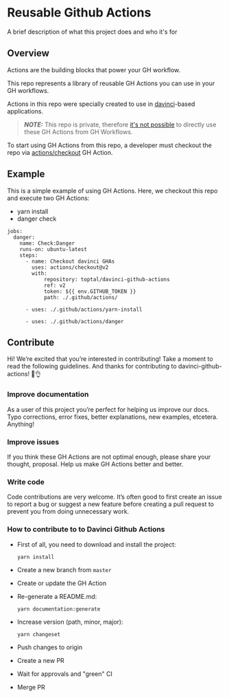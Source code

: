 
# Reusable Github Actions

A brief description of what this project does and who it's for


## Overview

Actions are the building blocks that power your GH workflow.

This repo represents a library of reusable GH Actions you can use in your GH workflows.

Actions in this repo were specially created to use in [davinci](https://github.com/toptal/davinci)-based applications.


> **_NOTE:_**  This repo is private, therefore [it's not possible](https://docs.github.com/en/actions/learn-github-actions/finding-and-customizing-actions#overview) to directly use these GH Actions from GH Workflows.

To start using GH Actions from this repo, a developer must checkout the repo via [actions/checkout](https://github.com/actions/checkout) GH Action.
## Example

This is a simple example of using GH Actions. Here, we checkout this repo and execute two GH Actions:
* yarn install
* danger check

```
jobs:
  danger:
    name: Check:Danger
    runs-on: ubuntu-latest
    steps:
      - name: Checkout davinci GHAs
        uses: actions/checkout@v2
        with:
            repository: toptal/davinci-github-actions
            ref: v2
            token: ${{ env.GITHUB_TOKEN }}
            path: ./.github/actions/

      - uses: ./.github/actions/yarn-install

      - uses: ./.github/actions/danger
```

## Contribute

Hi! We’re excited that you’re interested in contributing! Take a moment to read the following guidelines. And thanks for contributing to davinci-github-actions! 👏👌

### Improve documentation

As a user of this project you’re perfect for helping us improve our docs. Typo corrections, error fixes, better explanations, new examples, etcetera. Anything!

### Improve issues

If you think these GH Actions are not optimal enough, please share your thought, proposal. Help us make GH Actions better and better.

### Write code

Code contributions are very welcome. It’s often good to first create an issue to report a bug or suggest a new feature before creating a pull request to prevent you from doing unnecessary work.

### How to contribute to to Davinci Github Actions

* First of all, you need to download and install the project:

  ```shell
  yarn install
  ```

* Create a new branch from `master`
* Create or update the GH Action

* Re-generate a README.md:
  ```shell
  yarn documentation:generate
  ```

* Increase version (path, minor, major):

  ```shell
  yarn changeset
  ```
* Push changes to origin
* Create a new PR
* Wait for approvals and "green" CI
* Merge PR
